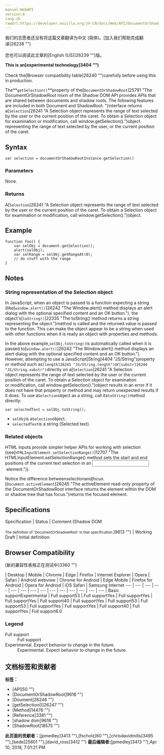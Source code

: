 ```yaml
---
manual:WebAPI
version:0
lang:zh
rawUrl:https://developer.mozilla.org/zh-CN/docs/Web/API/DocumentOrShadowRoot/getSelection
---
```




<bdi>我们的志愿者还没有将这篇文章翻译为<bdi>中文 (简体)</bdi>。[加入我们帮助完成翻译]26238 "")<br></br>您也可以阅读此文章的[English (US)]26239 "")版。</bdi>






**This is an[experimental technology]3404 "")**<br></br>Check the[Browser compatibility table]26240 "")carefully before using this in production.




The**`getSelection()`**property of the[`DocumentOrShadowRoot`]25791 "The DocumentOrShadowRoot mixin of the Shadow DOM API provides APIs that are shared between documents and shadow roots. The following features are included in both Document and ShadowRoot. ")interface returns a[`Selection`]26241 "A Selection object represents the range of text selected by the user or the current position of the caret. To obtain a Selection object for examination or modification, call window.getSelection().")object representing the range of text selected by the user, or the current position of the caret.


## Syntax<a name="Syntax"></a>

```
var selection = documentOrShadowRootInstance.getSelection()
```

### Parameters<a name="Parameters"></a>


None.


### Returns<a name="Returns"></a>


A[`Selection`]26241 "A Selection object represents the range of text selected by the user or the current position of the caret. To obtain a Selection object for examination or modification, call window.getSelection().")object.


## Example<a name="Example"></a>

```
function foo() {
    var selObj = document.getSelection(); 
    alert(selObj);
    var selRange = selObj.getRangeAt(0);
    // do stuff with the range
}
```

## Notes<a name="Notes"></a>

### String representation of the Selection object<a name="String_representation_of_the_Selection_object"></a>


In JavaScript, when an object is passed to a function expecting a string (like[`window.alert()`]26242 "The Window.alert() method displays an alert dialog with the optional specified content and an OK button."), the object&#39;s[`toString()`]22335 "The toString() method returns a string representing the object.")method is called and the returned value is passed to the function. This can make the object appear to be a string when used with other functions when it is really an object with properties and methods.



In the above example,`selObj.toString()`is automatically called when it is passed to[`window.alert()`]26242 "The Window.alert() method displays an alert dialog with the optional specified content and an OK button."). However, attempting to use a JavaScript[String]4404 "JS/String")property or method such as`[length]26243 "JS/String.length")`or`[substr]26244 "JS/String.substr")`directly on a[`Selection`]26241 "A Selection object represents the range of text selected by the user or the current position of the caret. To obtain a Selection object for examination or modification, call window.getSelection().")object results in an error if it does not have that property or method and may return unexpected results if it does. To use a`Selection`object as a string, call its`toString()`method directly:


```
var selectedText = selObj.toString();
```

* `selObj`is a`Selection`object.
* `selectedText`is a string (Selected text).

### Related objects<a name="Related_objects"></a>


HTML inputs provide simpler helper APIs for working with selection (see[`HTMLInputElement.setSelectionRange()`]12707 "The HTMLInputElement.setSelectionRange() method sets the start and end positions of the current text selection in an <input> element.")).



Notice the difference between*selection*and*focus*.[`Document.activeElement`]26245 "The activeElement read-only property of the DocumentOrShadowRoot interface returns the element within the DOM or shadow tree that has focus.")returns the focused element.


## Specifications<a name="Specifications"></a>

Specification | Status | Comment 
[Shadow DOM<br></br><small>The definition of &#39;DocumentOrShadowRoot&#39; in that specification.</small>]9613 "") | Working Draft | Initial definition. 


## Browser Compatibility<a name="Browser_Compatibility"></a>
[新的兼容性表格正在测试中<i></i>]3360 "")

 | <abbr>Desktop<i></i></abbr> | <abbr>Mobile<i></i></abbr> 
 | <abbr>Chrome<i></i></abbr> | <abbr>Edge<i></i></abbr> | <abbr>Firefox<i></i></abbr> | <abbr>Internet Explorer<i></i></abbr> | <abbr>Opera<i></i></abbr> | <abbr>Safari<i></i></abbr> | <abbr>Android webview<i></i></abbr> | <abbr>Chrome for Android<i></i></abbr> | <abbr>Edge Mobile<i></i></abbr> | <abbr>Firefox for Android<i></i></abbr> | <abbr>Opera for Android<i></i></abbr> | <abbr>iOS Safari<i></i></abbr> | <abbr>Samsung Internet<i></i></abbr> 
 ---  |  ---  |  ---  |  ---  |  ---  |  ---  |  ---  |  ---  |  ---  |  ---  |  ---  |  ---  |  ---  |  ---  | 
Basic support<abbr>Experimental<i></i></abbr> | <abbr>Full support</abbr>53 | <abbr>Full support</abbr>Yes | <abbr>Full support</abbr>Yes | <abbr>Full support</abbr>Yes | <abbr>Full support</abbr>40 | <abbr>Full support</abbr>Yes | <abbr>Full support</abbr>53 | <abbr>Full support</abbr>53 | <abbr>Full support</abbr>Yes | <abbr>Full support</abbr>Yes | <abbr>Full support</abbr>40 | <abbr>Full support</abbr>Yes | <abbr>Full support</abbr>6.0 


### Legend<a name="Legend"></a>
<dl><dt id=''><abbr>Full support</abbr></dt><dd>Full support</dd><dt id=''><abbr>Experimental. Expect behavior to change in the future.<i></i></abbr></dt><dd>Experimental. Expect behavior to change in the future.</dd></dl>




## 文档标签和贡献者
**标签：**
* [API]50 "")
* [DocumentOrShadowRoot]9616 "")
* [Doument]26246 "")
* [getSelection()]26247 "")
* [Method]14476 "")
* [Reference]3381 "")
* [shadow dom]9618 "")
* [ShadowRoot]18575 "")

**此页面的贡献者：**[jpmedley]3413 ""),[fscholz]60 ""),[chrisdavidmills]3495 ""),[bede]25801 ""),[david_ross]3412 "")
**最后编辑者:**[jpmedley]3413 ""),<time>Apr 10, 2018, 7:01:21 PM</time>


